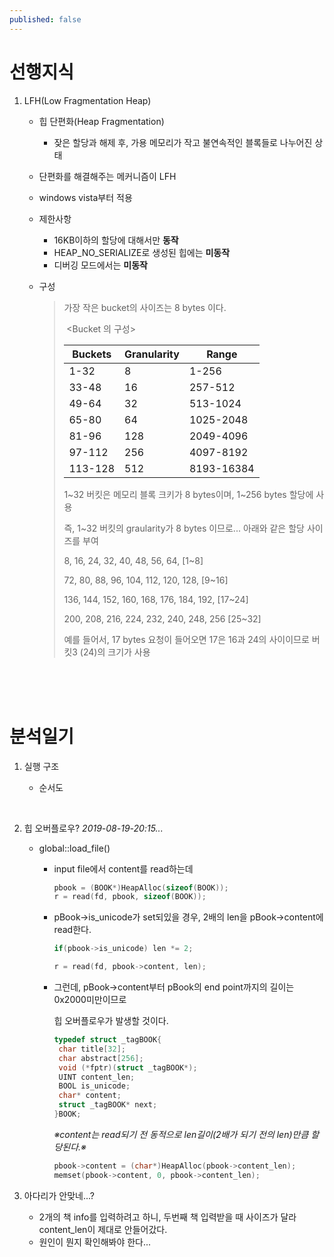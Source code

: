 ```yaml
---
published: false
---
```






# 선행지식

1. LFH(Low Fragmentation Heap)

   - 힙 단편화(Heap Fragmentation)

     - 잦은 할당과 해제 후, 가용 메모리가 작고 불연속적인 블록들로 나누어진 상태
     
   - 단편화를 해결해주는 메커니즘이 LFH
   
   - windows vista부터 적용
   
   - 제한사항
   
     - 16KB이하의 할당에 대해서만 **동작**
     - HEAP_NO_SERIALIZE로 생성된 힙에는 **미동작**
     - 디버깅 모드에서는 **미동작**
   
   - 구성
   
     >가장 작은 bucket의 사이즈는 8 bytes 이다.
     >
     >
     >
     >​			<Bucket 의 구성>
     >
     >| **Buckets** | **Granularity** | **Range**  |
     >| ----------- | --------------- | ---------- |
     >| 1-32        | 8               | 1-256      |
     >| 33-48       | 16              | 257-512    |
     >| 49-64       | 32              | 513-1024   |
     >| 65-80       | 64              | 1025-2048  |
     >| 81-96       | 128             | 2049-4096  |
     >| 97-112      | 256             | 4097-8192  |
     >| 113-128     | 512             | 8193-16384 |
     >
     >
     >
     >1~32 버킷은 메모리 블록 크키가 8 bytes이며, 1~256 bytes 할당에 사용
     >
     >
     >
     >즉, 1~32 버킷의 graularity가 8 bytes 이므로... 아래와 같은 할당 사이즈를 부여
     >
     >
     >
     >8, 16, 24, 32, 40, 48, 56, 64, 				[1~8]
     >
     >72, 80, 88, 96, 104, 112, 120, 128, 			[9~16]
     >
     >136, 144, 152, 160, 168, 176, 184, 192, 		[17~24]
     >
     >200, 208, 216, 224, 232, 240, 248, 256			[25~32]
     >
     >
     >
     >예를 들어서, 17 bytes 요청이 들어오면 17은 16과 24의 사이이므로 버킷3 (24)의 크기가 사용



<br>

<br>

<br>

# 분석일기

1. 실행 구조

   - 순서도

     <br>

1. 힙 오버플로우?              *2019-08-19-20:15...*
   - global::load_file()
     
     - input file에서 content를 read하는데 
     
       ```cpp
       pbook = (BOOK*)HeapAlloc(sizeof(BOOK));		
       r = read(fd, pbook, sizeof(BOOK));
       ```
     
     - pBook->is_unicode가 set되있을 경우, 2배의 len을 pBook->content에 read한다.
     
       ```cpp
       if(pbook->is_unicode) len *= 2;
       
       r = read(fd, pbook->content, len);
       ```
     
     - 그런데, pBook->content부터 pBook의 end point까지의 길이는 0x2000미만이므로
     
       힙 오버플로우가 발생할 것이다.
     
       ```cpp
       typedef struct _tagBOOK{
       	char title[32];
       	char abstract[256];
       	void (*fptr)(struct _tagBOOK*);	
       	UINT content_len;
       	BOOL is_unicode;
       	char* content;
       	struct _tagBOOK* next;
       }BOOK;
       ```
     
       *※content는 read되기 전 동적으로 len길이(2배가 되기 전의 len)만큼 할당된다.※*
     
       ```cpp
       pbook->content = (char*)HeapAlloc(pbook->content_len);
       memset(pbook->content, 0, pbook->content_len);
       ```
     
   
1. 아다리가 안맞네...?

   - 2개의 책 info를 입력하려고 하니, 두번째 책 입력받을 때 사이즈가 달라 content_len이 제대로 안들어갔다.
   - 원인이 뭔지 확인해봐야 한다...